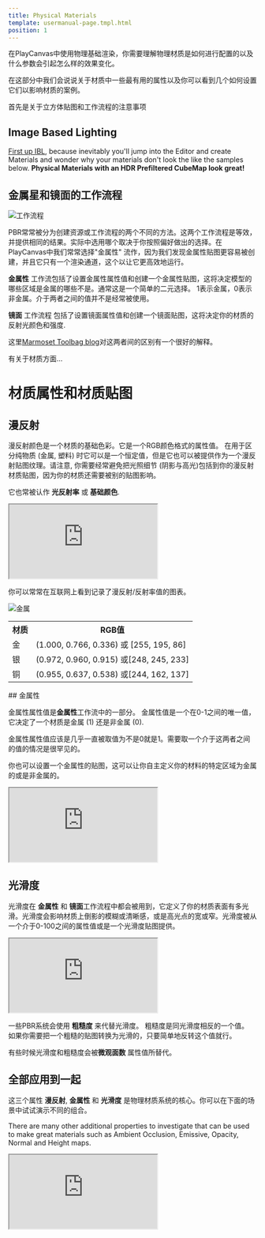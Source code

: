 ```yaml
---
title: Physical Materials
template: usermanual-page.tmpl.html
position: 1
---
```


在PlayCanvas中使用物理基础渲染，你需要理解物理材质是如何进行配置的以及什么参数会引起怎么样的效果变化。

在这部分中我们会说说关于材质中一些最有用的属性以及你可以看到几个如何设置它们以影响材质的案例。

首先是关于立方体贴图和工作流程的注意事项

## Image Based Lighting

[First up IBL][6], because inevitably you'll jump into the Editor and create Materials and wonder why your materials don't look the like the samples below. **Physical Materials with an HDR Prefiltered CubeMap look great!**

## 金属星和镜面的工作流程

![工作流程][4]

PBR常常被分为创建资源或工作流程的两个不同的方法。这两个工作流程是等效，并提供相同的结果。实际中选用哪个取决于你按照偏好做出的选择。在PlayCanvas中我们常常选择"金属性" 流作，因为我们发现金属性贴图更容易被创建，并且它只有一个渲染通道，这个以让它更高效地运行。

 **金属性** 工作流包括了设置金属性属性值和创建一个金属性贴图，这将决定模型的哪些区域是金属的哪些不是。通常这是一个简单的二元选择。 1表示金属，0表示非金属。介于两者之间的值并不是经常被使用。

 **镜面** 工作流程 包括了设置镜面属性值和创建一个镜面贴图，这将决定你的材质的反射光颜色和强度.

这里[Marmoset Toolbag blog][5]对这两者间的区别有一个很好的解释。

有关于材质方面...

# 材质属性和材质贴图

## 漫反射

漫反射颜色是一个材质的基础色彩。它是一个RGB颜色格式的属性值。 在用于区分纯物质 (金属, 塑料) 时它可以是一个恒定值，但是它也可以被提供作为一个漫反射贴图纹理。请注意, 你需要经常避免把光照细节 (阴影与高光)包括到你的漫反射材质贴图，因为你的材质还需要被别的贴图影响。

它也常被认作 **光反射率** 或 **基础颜色**.

<iframe src="https://playcanv.as/p/Q28EwTwQ/?color"></iframe>

你可以常常在互联网上看到记录了漫反射/反射率值的图表。

![金属][3]

<table class="centered">
  <tr>
  <th>材质</th><th>RGB值</th>
  </tr>
  <tr>
  <td>金</td><td>(1.000, 0.766, 0.336) 或 [255, 195, 86]</td>
  </tr>
  <tr>
  <td>银</td><td>(0.972, 0.960, 0.915) 或[248, 245, 233]</td>
  </tr>
  <tr>
  <td>铜</td><td>(0.955, 0.637, 0.538) 或[244, 162, 137]</td>
  </tr>
</table>

## 金属性

金属性属性值是**金属性**工作流中的一部分。 金属性值是一个在0-1之间的唯一值，它决定了一个材质是金属 (1) 还是非金属 (0).

<div class="alert-info">
金属性属性值应该是几乎一直被取值为不是0就是1。需要取一个介于这两者之间的值的情况是很罕见的。
</div>

你也可以设置一个金属性的贴图，这可以让你自主定义你的材料的特定区域为金属的或是非金属的。

<iframe src="https://playcanv.as/p/Q28EwTwQ/?metal"></iframe>

## 光滑度

光滑度在 **金属性** 和 **镜面**工作流程中都会被用到，它定义了你的材质表面有多光滑。光滑度会影响材质上倒影的模糊或清晰感，或是高光点的宽或窄。光滑度被从一个介于0-100之间的属性值或是一个光滑度贴图提供。

<iframe src="https://playcanv.as/p/Q28EwTwQ/?gloss"></iframe>

一些PBR系统会使用 **粗糙度** 来代替光滑度。 粗糙度是同光滑度相反的一个值。 如果你需要把一个粗糙的贴图转换为光滑的，只要简单地反转这个值就行。

有些时候光滑度和粗糙度会被**微观面数** 属性值所替代。

## 全部应用到一起

这三个属性 **漫反射**, **金属性** 和 **光滑度** 是物理材质系统的核心。你可以在下面的场景中试试演示不同的组合。

There are many other additional properties to investigate that can be used to make great materials such as Ambient Occlusion, Emissive, Opacity, Normal and Height maps.

<iframe src="https://playcanv.as/p/Q28EwTwQ/"></iframe>

[1]: https://store.playcanvas.com
[2]: /user-manual/glossary#high-dynamic-range
[3]: /images/user-manual/graphics/physical-rendering/metals.jpg
[4]: /images/user-manual/graphics/physical-rendering/workflows.jpg
[5]: https://marmoset.co/posts/pbr-texture-conversion/
[6]: /user-manual/graphics/physical-rendering/image-based-lighting/

